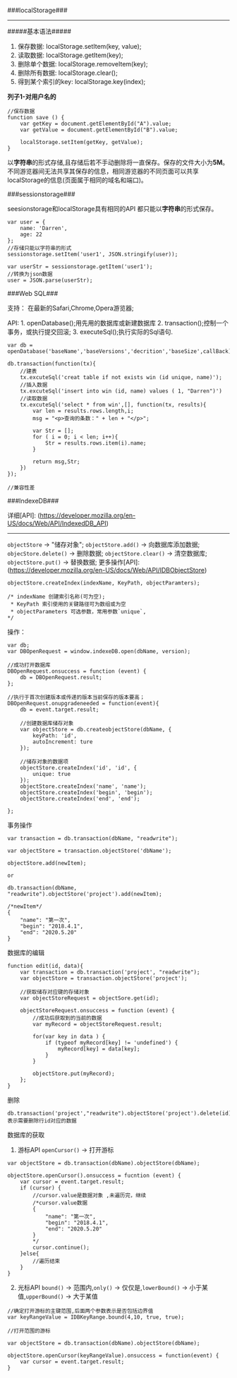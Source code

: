 ###localStorage###

---

#####基本语法#####

1. 保存数据: localStorage.setItem(key, value);
2. 读取数据: localStorage.getItem(key);
3. 删除单个数据: localStorage.removeItem(key);
4. 删除所有数据: localStorage.clear();
5. 得到某个索引的key: localStorage.key(index);

**列子1-对用户名的**
```
//保存数据
function save () {
	var getKey = document.getElementById("A").value;
	var getValue = document.getElementById("B").value;

	localStorage.setItem(getKey, getValue);
}

```

以**字符串**的形式存储,且存储后若不手动删除将一直保存。保存的文件大小为**5M**。不同游览器间无法共享其保存的信息，相同游览器的不同页面可以共享localStorage的信息(页面属于相同的域名和端口)。

###sessionstorage###

seesionstorage和localStorage具有相同的API
都只能以**字符串**的形式保存。

```
var user = {
	name: 'Darren',
	age: 22
};
//存储只能以字符串的形式
sessionstorage.setItem('user1', JSON.stringify(user));

var userStr = sessionstorage.getItem('user1');
//转换为json数据
user = JSON.parse(userStr);

```

###Web SQL###

支持：
	在最新的Safari,Chrome,Opera游览器;

API:
	1. openDatabase();用先用的数据库或新建数据库
	2. transaction();控制一个事务，或执行提交回滚;
	3. executeSql();执行实际的Sql语句.

```
var db = openDatabase('baseName','baseVersions','decrition','baseSize',callBack);

db.transaction(function(tx){
	//建表
	tx.excuteSql('creat table if not exists win (id unique, name)');
	//插入数据
	tx.excuteSql('insert into win (id, name) values ( 1, "Darren")')
	//读取数据
	tx.excuteSql('select * from win',[], function(tx, results){
		var len = results.rows.length,i;
		msg = "<p>查询的条数：" + len + "</p>";
		
		var Str = [];
		for ( i = 0; i < len; i++){
			Str = results.rows.item(i).name;
		}

		return msg,Str;
	})
});

//兼容性差
```

###IndexeDB###

详细[API]: (https://developer.mozilla.org/en-US/docs/Web/API/IndexedDB_API)

----
`objectStore` -> "储存对象";
`objectStore.add()` -> 向数据库添加数据;
`objecStore.delete()` -> 删除数据;
`objectStore.clear()` -> 清空数据库;
`objectStore.put()` -> 替换数据;
更多操作[API]: (https://developer.mozilla.org/en-US/docs/Web/API/IDBObjectStore)
```
objectStore.createIndex(indexName, KeyPath, objectParamters);

/* indexName 创建索引名称(可为空);
 * KeyPath 索引使用的关键路径可为数组或为空
 * objectParameters 可选参数，常用参数`unique`,
*/
```

操作：
```
var db;
var DBOpenRequest = window.indexeDB.open(dbName, version);

//成功打开数据库
DBOpenRequest.onsuccess = function (event) {
	db = DBOpenRequest.result;
};

//执行于首次创建版本或传递的版本当前保存的版本要高；
DBOpenRequest.onupgradeneeded = function(event){
	db = event.target.result;
	
	//创建数据库储存对象
	var objectStore = db.createobjectStore(dbName, {
		keyPath: 'id',
		autoIncrement: ture
	});

	//储存对象的数据项
	objectStore.createIndex('id', 'id', {
		unique: true
	});
	objectStore.createIndex('name', 'name');
	objectStore.createIndex('begin', 'begin');
	objectStore.createIndex('end', 'end');

};
```

事务操作
```
var transaction = db.transaction(dbName, "readwrite");

var objectStore = transaction.objectStore('dbName');

objectStore.add(newItem);

or 

db.transaction(dbName, "readwrite").objectStore('project').add(newItem);

/*newItem*/
{
	"name": "第一次",
	"begin": "2018.4.1",
	"end": "2020.5.20"
}

```

数据库的编辑
```
function edit(id, data){
	var transaction = db.transaction('project', "readwrite");
	var objectStore = transaction.objectStore('project');

	//获取储存对应键的存储对象
	var objectStoreRequest = objectSore.get(id);

	objectStoreRequest.onsuccess = function (event) {
		//成功后获取到的当前的数据
		var myRecord = objectStoreRequest.result;

		for(var key in data ) {
			if (typeof myRecord[key] != 'undefined') {
				myRecord[key] = data[key];
			}
		}

		objectStore.put(myRecord);
	};
}
```
删除
```
db.transaction('project',"readwrite").objectStore('project').delete(id);//id表示需要删除行id对应的数据

```

数据库的获取
1. 游标API
`openCursor()` -> 打开游标
```
var objectStore = db.transaction(dbName).objectStore(dbName);

objectStore.openCursor().onsuccess = fucntion (event) {
	var cursor = event.target.result;
	if (cursor) {
		//cursor.value是数据对象 ,未遍历完，继续
		/*cursor.value数据
		{
			"name": "第一次",
			"begin": "2018.4.1",
			"end": "2020.5.20"
		}
		*/
		cursor.continue();
	}else{
		//遍历结束
	}
}
```
2. 光标API
`bound()` -> 范围内,`only()` -> 仅仅是,`lowerBound()` -> 小于某值,`upperBound()` -> 大于某值
```
//确定打开游标的主键范围,后面两个参数表示是否包括边界值
var keyRangeValue = IDBKeyRange.bound(4,10, true, true);

//打开范围的游标

var objectStore = db.transaction(dbName).objectStore(dbName);

objectStore.openCursor(keyRangeValue).onsuccess = function(event) {
	var cursor = event.target.result;
}
```

